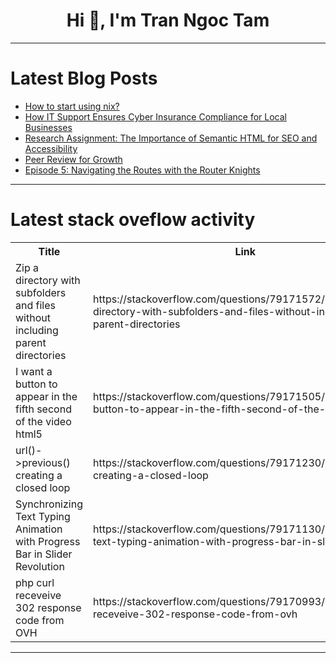 <h1 align="center">Hi 👋, I'm Tran Ngoc Tam</h1>

---

# Latest Blog Posts 
<!-- BLOG-POST-LIST:START -->
- [How to start using nix?](https://dev.to/luksquaresma/how-to-start-using-nix-f5h)
- [How IT Support Ensures Cyber Insurance Compliance for Local Businesses](https://dev.to/samhortons/how-it-support-ensures-cyber-insurance-compliance-for-local-businesses-3hai)
- [Research Assignment: The Importance of Semantic HTML for SEO and Accessibility](https://dev.to/fideloluoch/research-assignmentthe-importance-ofsemantic-html-for-seo-and-accessibility-ela)
- [Peer Review for Growth](https://dev.to/neffcodes/peer-review-for-growth-1mec)
- [Episode 5: Navigating the Routes with the Router Knights](https://dev.to/vigneshiyergithub/episode-5-navigating-the-routes-with-the-router-knights-63g)
<!-- BLOG-POST-LIST:END -->

---

# Latest stack oveflow activity
<table>
  <tr><th>Title</th><th>Link</th></tr>
  <!-- STACKOVERFLOW:START --><tr><td>Zip a directory with subfolders and files without including parent directories</td><td>https://stackoverflow.com/questions/79171572/zip-a-directory-with-subfolders-and-files-without-including-parent-directories</td></tr><tr><td>I want a button to appear in the fifth second of the video html5</td><td>https://stackoverflow.com/questions/79171505/i-want-a-button-to-appear-in-the-fifth-second-of-the-video-html5</td></tr><tr><td>url&lpar;&rpar;-&gt;previous&lpar;&rpar; creating a closed loop</td><td>https://stackoverflow.com/questions/79171230/url-previous-creating-a-closed-loop</td></tr><tr><td>Synchronizing Text Typing Animation with Progress Bar in Slider Revolution</td><td>https://stackoverflow.com/questions/79171130/synchronizing-text-typing-animation-with-progress-bar-in-slider-revolution</td></tr><tr><td>php curl receveive 302 response code from OVH</td><td>https://stackoverflow.com/questions/79170993/php-curl-receveive-302-response-code-from-ovh</td></tr><!-- STACKOVERFLOW:END -->
</table>

---


